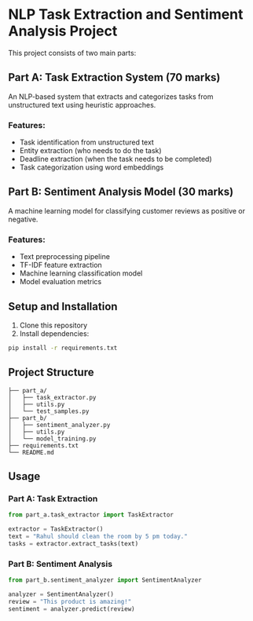 # NLP Task Extraction and Sentiment Analysis Project

This project consists of two main parts:

## Part A: Task Extraction System (70 marks)
An NLP-based system that extracts and categorizes tasks from unstructured text using heuristic approaches.

### Features:
- Task identification from unstructured text
- Entity extraction (who needs to do the task)
- Deadline extraction (when the task needs to be completed)
- Task categorization using word embeddings

## Part B: Sentiment Analysis Model (30 marks)
A machine learning model for classifying customer reviews as positive or negative.

### Features:
- Text preprocessing pipeline
- TF-IDF feature extraction
- Machine learning classification model
- Model evaluation metrics

## Setup and Installation

1. Clone this repository
2. Install dependencies:
```bash
pip install -r requirements.txt
```

## Project Structure
```
├── part_a/
│   ├── task_extractor.py
│   ├── utils.py
│   └── test_samples.py
├── part_b/
│   ├── sentiment_analyzer.py
│   ├── utils.py
│   └── model_training.py
├── requirements.txt
└── README.md
```

## Usage

### Part A: Task Extraction
```python
from part_a.task_extractor import TaskExtractor

extractor = TaskExtractor()
text = "Rahul should clean the room by 5 pm today."
tasks = extractor.extract_tasks(text)
```

### Part B: Sentiment Analysis
```python
from part_b.sentiment_analyzer import SentimentAnalyzer

analyzer = SentimentAnalyzer()
review = "This product is amazing!"
sentiment = analyzer.predict(review)
```
